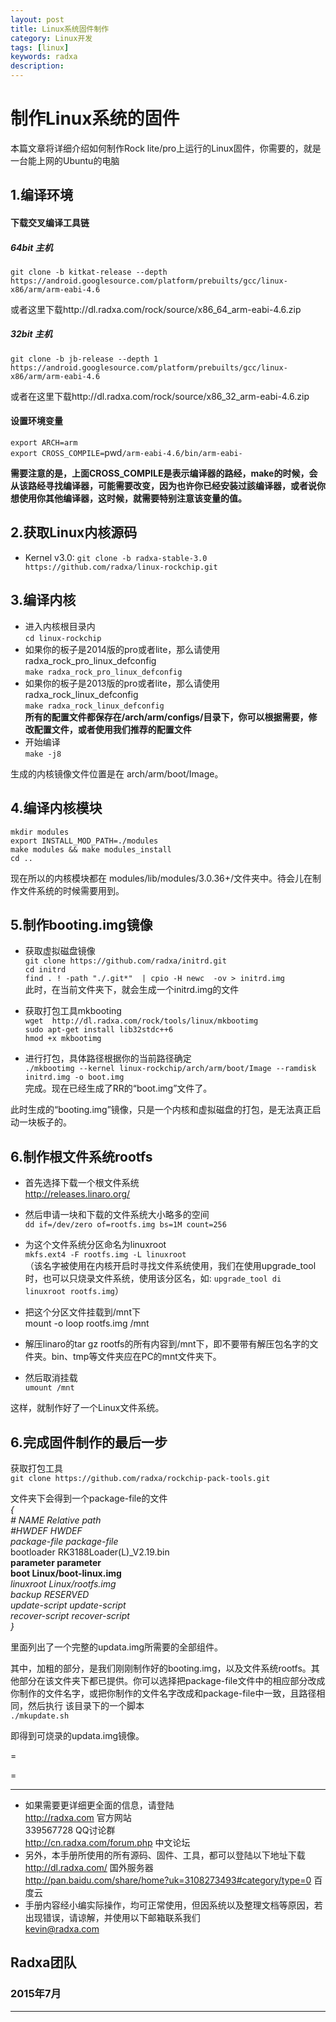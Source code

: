 ```yaml
---
layout: post
title: Linux系统固件制作
category: Linux开发
tags: [linux]
keywords: radxa
description: 
---
```


# 制作Linux系统的固件

本篇文章将详细介绍如何制作Rock lite/pro上运行的Linux固件，你需要的，就是一台能上网的Ubuntu的电脑  

## 1.编译环境  

#### 下载交叉编译工具链  

##### 64bit 主机  
  `git clone -b kitkat-release --depth  https://android.googlesource.com/platform/prebuilts/gcc/linux-x86/arm/arm-eabi-4.6`  
  
或者这里下载http://dl.radxa.com/rock/source/x86_64_arm-eabi-4.6.zip   

##### 32bit 主机  
  `git clone -b jb-release --depth 1 https://android.googlesource.com/platform/prebuilts/gcc/linux-x86/arm/arm-eabi-4.6`  
  
或者在这里下载http://dl.radxa.com/rock/source/x86_32_arm-eabi-4.6.zip  



#### 设置环境变量  

  `export ARCH=arm`  
  `export CROSS_COMPILE=`pwd`/arm-eabi-4.6/bin/arm-eabi-`
  
  **需要注意的是，上面CROSS_COMPILE是表示编译器的路经，make的时候，会从该路经寻找编译器，可能需要改变，因为也许你已经安装过該编译器，或者说你想使用你其他编译器，这时候，就需要特别注意该变量的值。**  
  
## 2.获取Linux内核源码  

* Kernel v3.0:
`git clone -b radxa-stable-3.0 https://github.com/radxa/linux-rockchip.git`  


## 3.编译内核  

* 进入内核根目录内  
  `cd linux-rockchip`  
* 如果你的板子是2014版的pro或者lite，那么请使用radxa_rock_pro_linux_defconfig  
  `make radxa_rock_pro_linux_defconfig`  
* 如果你的板子是2013版的pro或者lite，那么请使用radxa_rock_linux_defconfig  
  `make radxa_rock_linux_defconfig`  
    **所有的配置文件都保存在/arch/arm/configs/目录下，你可以根据需要，修改配置文件，或者使用我们推荐的配置文件**  
* 开始编译  
  `make -j8`  

生成的内核镜像文件位置是在 arch/arm/boot/Image。  

## 4.编译内核模块  

  `mkdir modules`  
  `export INSTALL_MOD_PATH=./modules`  
  `make modules && make modules_install`  
  `cd ..`  
  
现在所以的内核模块都在 modules/lib/modules/3.0.36+/文件夹中。待会儿在制作文件系统的时候需要用到。  

## 5.制作booting.img镜像  

* 获取虚拟磁盘镜像  
  `git clone https://github.com/radxa/initrd.git`  
  `cd initrd`  
  `find . ! -path "./.git*"  | cpio -H newc  -ov > initrd.img`  
  此时，在当前文件夹下，就会生成一个initrd.img的文件  
  
* 获取打包工具mkbooting  
`wget  http://dl.radxa.com/rock/tools/linux/mkbootimg`  
`sudo apt-get install lib32stdc++6`  
`hmod +x mkbootimg`  

* 进行打包，具体路径根据你的当前路径确定  
  `./mkbootimg --kernel linux-rockchip/arch/arm/boot/Image --ramdisk initrd.img -o boot.img`  
  完成。现在已经生成了RR的“boot.img”文件了。 

此时生成的“booting.img”镜像，只是一个内核和虚拟磁盘的打包，是无法真正启动一块板子的。  

## 6.制作根文件系统rootfs  
  
* 首先选择下载一个根文件系统  
  http://releases.linaro.org/  
  
* 然后申请一块和下载的文件系统大小略多的空间  
  `dd if=/dev/zero of=rootfs.img bs=1M count=256`  

* 为这个文件系统分区命名为linuxroot  
  `mkfs.ext4 -F rootfs.img -L linuxroot`  
  （该名字被使用在内核开启时寻找文件系统使用，我们在使用upgrade_tool时，也可以只烧录文件系统，使用该分区名，如:
  `upgrade_tool di linuxroot rootfs.img`）  

* 把这个分区文件挂载到/mnt下  
   mount -o loop rootfs.img /mnt  

* 解压linaro的tar gz rootfs的所有内容到/mnt下，即不要带有解压包名字的文件夹。bin、tmp等文件夹应在PC的mnt文件夹下。  
  
* 然后取消挂载  
  `umount /mnt`  

这样，就制作好了一个Linux文件系统。  

## 6.完成固件制作的最后一步  

获取打包工具  
`git clone https://github.com/radxa/rockchip-pack-tools.git`  
  
文件夹下会得到一个package-file的文件  
  *{  
	# NAME			Relative path  
	#HWDEF		HWDEF  
	package-file		package-file*  
	bootloader		RK3188Loader(L)_V2.19.bin  
	**parameter		parameter**  
	**boot     			Linux/boot-linux.img**  
	*linuxroot			Linux/rootfs.img  
	backup			RESERVED  
	update-script		update-script  
	recover-script	recover-script  
  }*

  里面列出了一个完整的updata.img所需要的全部组件。  
  
其中，加粗的部分，是我们刚刚制作好的booting.img，以及文件系统rootfs。其他部分在该文件夹下都已提供。你可以选择把package-file文件中的相应部分改成你制作的文件名字，或把你制作的文件名字改成和package-file中一致，且路径相同，然后执行 该目录下的一个脚本  
  `./mkupdate.sh `  
  
即得到可烧录的updata.img镜像。  

=

=


--------------------------------------------------------------------
* 如果需要更详细更全面的信息，请登陆  
	http://radxa.com  						官方网站  
	339567728         						QQ讨论群  
	http://cn.radxa.com/forum.php					中文论坛  
* 另外，本手册所使用的所有源码、固件、工具，都可以登陆以下地址下载  
	http://dl.radxa.com/                             	      国外服务器  
	http://pan.baidu.com/share/home?uk=3108273493#category/type=0	 百度云  
* 手册内容经小编实际操作，均可正常使用，但因系统以及整理文档等原因，若出现错误，请谅解，并使用以下邮箱联系我们  
	kevin@radxa.com  

## Radxa团队  

### 2015年7月  
--------------------------------------------------------------------


